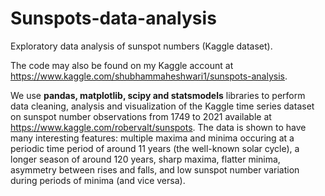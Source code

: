 # Sunspots-data-analysis
Exploratory data analysis of sunspot numbers (Kaggle dataset).

The code may also be found on my Kaggle account at https://www.kaggle.com/shubhammaheshwari1/sunspots-analysis.

We use **pandas, matplotlib, scipy and statsmodels** libraries to perform data cleaning, analysis and visualization of the Kaggle time series dataset on sunspot number observations from 1749 to 2021 available at https://www.kaggle.com/robervalt/sunspots. The data is shown to have many interesting features: multiple maxima and minima occuring at a periodic time period of around 11 years (the well-known solar cycle), a longer season of around 120 years, sharp maxima, flatter minima, asymmetry between rises and falls, and low sunspot number variation during periods of minima (and vice versa).

